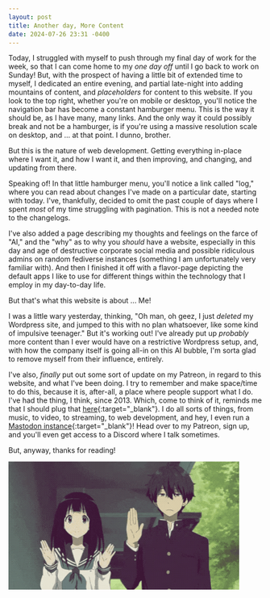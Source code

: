```yaml
---
layout: post
title: Another day, More Content
date: 2024-07-26 23:31 -0400
---
```

Today, I struggled with myself to push through my final day of work for the week, so that I can come home to my *one day off* until I go back to work on Sunday! But, with the prospect of having a little bit of extended time to myself, I dedicated an entire evening, and partial late-night into adding mountains of content, and *placeholders* for content to this website. If you look to the top right, whether you're on mobile or desktop, you'll notice the navigation bar has become a constant hamburger menu. This is the way it should be, as I have many, many links. And the only way it could possibly break and not be a hamburger, is if you're using a massive resolution scale on desktop, and ... at that point. I dunno, brother. 

But this is the nature of web development. Getting everything in-place where I want it, and how I want it, and then improving, and changing, and updating from there.

Speaking of! In that little hamburger menu, you'll notice a link called "log," where you can read about changes I've made on a particular date, starting with today. I've, thankfully, decided to omit the past couple of days where I spent *most* of my time struggling with pagination. This is not a needed note to the changelogs.

I've also added a page describing my thoughts and feelings on the farce of "AI," and the "why" as to why you *should* have a website, especially in this day and age of destructive corporate social media and possible ridiculous admins on random fediverse instances (something I am unfortunately very familiar with). And then I finished it off with a flavor-page depicting the default apps I like to use for different things within the technology that I employ in my day-to-day life.

But that's what this website is about ... Me!

I was a little wary yesterday, thinking, "Oh man, oh geez, I just *deleted* my Wordpress site, and jumped to this with no plan whatsoever, like some kind of impulsive teenager." But it's working out! I've already put up *probably* more content than I ever would have on a restrictive Wordpress setup, and, with how the company itself is going all-in on this AI bubble, I'm sorta glad to remove myself from their influence, entirely.

I've also, *finally* put out some sort of update on my Patreon, in regard to this website, and what I've been doing. I try to remember and make space/time to do this, because it is, after-all, a place where people support what I do. I've had the thing, I think, since 2013. Which, come to think of it, reminds me that I should plug that [here](https://www.patreon.com/cmdr_nova){:target="_blank"}. I do all sorts of things, from music, to video, to streaming, to web development, and hey, I even run a [Mastodon instance](https://mkultra.monster/about){:target="_blank"}! Head over to my Patreon, sign up, and you'll even get access to a Discord where I talk sometimes.

But, anyway, thanks for reading!

![screen-cap from an anime of a boy and a girl waving goodbye at the viewer.](/img/posts/another/goodby.gif)
